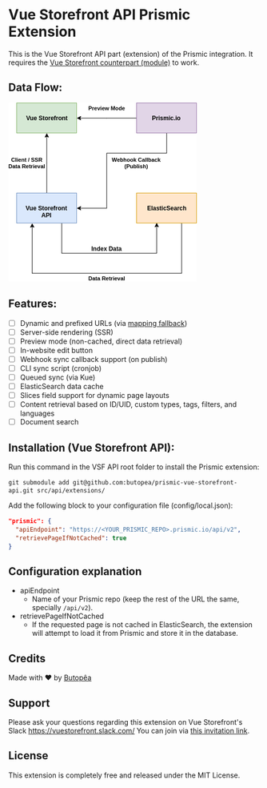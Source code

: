 # Vue Storefront API Prismic Extension

This is the Vue Storefront API part (extension) of the Prismic integration. It requires the [Vue Storefront counterpart (module)](https://github.com/butopea/prismic-vue-storefront) to work.  

## Data Flow:

![](docs/assets/dataflow.png)

## Features:

- [ ] Dynamic and prefixed URLs (via [mapping fallback](https://github.com/kodbruket/vsf-mapping-fallback/))
- [ ] Server-side rendering (SSR)
- [ ] Preview mode (non-cached, direct data retrieval)
- [ ] In-website edit button
- [ ] Webhook sync callback support (on publish)
- [ ] CLI sync script (cronjob)
- [ ] Queued sync (via Kue)
- [ ] ElasticSearch data cache
- [ ] Slices field support for dynamic page layouts
- [ ] Content retrieval based on ID/UID, custom types, tags, filters, and languages
- [ ] Document search

## Installation (Vue Storefront API):

Run this command in the VSF API root folder to install the Prismic extension: 

```shell script
git submodule add git@github.com:butopea/prismic-vue-storefront-api.git src/api/extensions/
```

Add the following block to your configuration file (config/local.json):

```json
"prismic": {
  "apiEndpoint": "https://<YOUR_PRISMIC_REPO>.prismic.io/api/v2",
  "retrievePageIfNotCached": true
}
```

## Configuration explanation
* apiEndpoint
  - Name of your Prismic repo (keep the rest of the URL the same, specially `/api/v2`).
* retrievePageIfNotCached
  - If the requested page is not cached in ElasticSearch, the extension will attempt to load it from Prismic and store it in the database.
## Credits

Made with ❤ by [Butopêa](https://butopea.com)

## Support

Please ask your questions regarding this extension on Vue Storefront's Slack https://vuestorefront.slack.com/ You can join via [this invitation link]((https://join.slack.com/t/vuestorefront/shared_invite/enQtNTAwODYzNzI3MjAzLWFkZjc0YjVjODA1Y2I2MTdlNmM0NThjY2M5MzgzN2U2NzE4YmE2YzA4YTM0MTY3OWQzZjBhMjBlZDhmYjAyNGI)).

## License

This extension is completely free and released under the MIT License.
